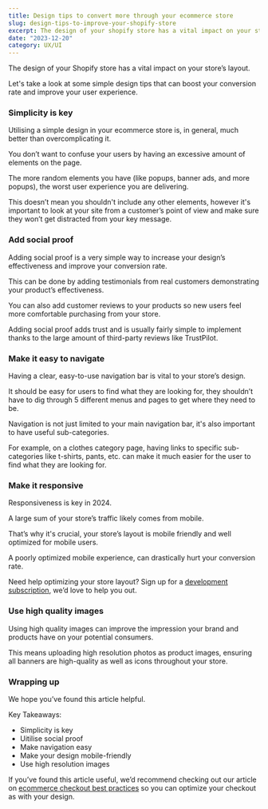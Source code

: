 ```yaml
---
title: Design tips to convert more through your ecommerce store
slug: design-tips-to-improve-your-shopify-store
excerpt: The design of your shopify store has a vital impact on your store’s layout. Let's take a look at some simple design tips that can boost your conversion rate and improve your user experience.
date: "2023-12-20"
category: UX/UI
---
```


The design of your Shopify store has a vital impact on your store’s layout.

Let's take a look at some simple design tips that can boost your conversion rate and improve your user experience.

### Simplicity is key

Utilising a simple design in your ecommerce store is, in general, much better than overcomplicating it.

You don’t want to confuse your users by having an excessive amount of elements on the page.

The more random elements you have (like popups, banner ads, and more popups), the worst user experience you are delivering.

This doesn’t mean you shouldn't include any other elements, however it's important to look at your site from a customer’s point of view and make sure they won’t get distracted from your key message.

### Add social proof

Adding social proof is a very simple way to increase your design’s effectiveness and improve your conversion rate.

This can be done by adding testimonials from real customers demonstrating your product’s effectiveness.

You can also add customer reviews to your products so new users feel more comfortable purchasing from your store.

Adding social proof adds trust and is usually fairly simple to implement thanks to the large amount of third-party reviews like TrustPilot.

### Make it easy to navigate

Having a clear, easy-to-use navigation bar is vital to your store’s design.

It should be easy for users to find what they are looking for, they shouldn’t have to dig through 5 different menus and pages to get where they need to be.

Navigation is not just limited to your main navigation bar, it's also important to have useful sub-categories.

For example, on a clothes category page, having links to specific sub-categories like t-shirts, pants, etc. can make it much easier for the user to find what they are looking for.

### Make it responsive

Responsiveness is key in 2024.

A large sum of your store’s traffic likely comes from mobile.

That’s why it's crucial, your store’s layout is mobile friendly and well optimized for mobile users.

A poorly optimized mobile experience, can drastically hurt your conversion rate.

Need help optimizing your store layout? Sign up for a [development subscription](/#pricing), we’d love to help you out.

### Use high quality images

Using high quality images can improve the impression your brand and products have on your potential consumers.

This means uploading high resolution photos as product images, ensuring all banners are high-quality as well as icons throughout your store.

### Wrapping up

We hope you’ve found this article helpful.

Key Takeaways:

-   Simplicity is key
-   Uitilise social proof
-   Make navigation easy
-   Make your design mobile-friendly
-   Use high resolution images

If you’ve found this article useful, we’d recommend checking out our article on [ecommerce checkout best practices](/posts/best-practices-for-your-ecommerce-checkout) so you can optimize your checkout as with your design.

